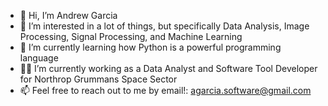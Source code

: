 - 👋 Hi, I’m Andrew Garcia
- 👀 I’m interested in a lot of things, but specifically Data Analysis, Image Processing, Signal Processing, and Machine Learning
- 🌱 I’m currently learning how Python is a powerful programming language
- 🧑‍🚀 I’m currently working as a Data Analyst and Software Tool Developer for Northrop Grummans Space Sector
- 📫 Feel free to reach out to me by email!: agarcia.software@gmail.com

<!---
agarcia1296/agarcia1296 is a ✨ special ✨ repository because its `README.md` (this file) appears on your GitHub profile.
You can click the Preview link to take a look at your changes.
--->
